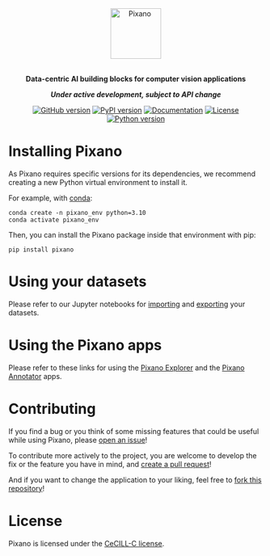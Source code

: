 <div align="center">

<img src="https://raw.githubusercontent.com/pixano/pixano/main/docs/assets/pixano_wide.png" alt="Pixano" height="100"/>

<br/>
<br/>

**Data-centric AI building blocks for computer vision applications**

***Under active development, subject to API change***

[![GitHub version](https://img.shields.io/github/v/release/pixano/pixano?label=release&logo=github)](https://github.com/pixano/pixano/releases)
[![PyPI version](https://img.shields.io/pypi/v/pixano?color=blue&label=release&logo=pypi&logoColor=white)](https://pypi.org/project/pixano/)
[![Documentation](https://img.shields.io/website/https/pixano.github.io?up_message=online&up_color=green&down_message=offline&down_color=orange&label=docs)](https://pixano.github.io)
[![License](https://img.shields.io/badge/license-CeCILL--C-green.svg)](LICENSE)
[![Python version](https://img.shields.io/pypi/pyversions/pixano?color=important&logo=python&logoColor=white)](https://www.python.org/downloads/)

</div>


# Installing Pixano

As Pixano requires specific versions for its dependencies, we recommend creating a new Python virtual environment to install it.

For example, with <a href="https://conda.io/projects/conda/en/latest/user-guide/install/index.html" target="_blank">conda</a>:

```shell
conda create -n pixano_env python=3.10
conda activate pixano_env
```

Then, you can install the Pixano package inside that environment with pip:

```shell
pip install pixano
```

# Using your datasets

Please refer to our Jupyter notebooks for <a href="https://github.com/pixano/pixano/blob/main/notebooks/datasets/import_dataset.ipynb" target="_blank">importing</a> and <a href="https://github.com/pixano/pixano/blob/main/notebooks/datasets/export_dataset.ipynb" target="_blank">exporting</a> your datasets.

# Using the Pixano apps

Please refer to these links for using the <a href="https://github.com/pixano/pixano/tree/main/pixano/apps/explorer/README.md" target="_blank">Pixano Explorer</a> and the <a href="https://github.com/pixano/pixano/tree/main/pixano/apps/annotator/README.md" target="_blank">Pixano Annotator</a> apps.

# Contributing

If you find a bug or you think of some missing features that could be useful while using Pixano, please [open an issue](https://github.com/pixano/pixano/issues)!

To contribute more actively to the project, you are welcome to develop the fix or the feature you have in mind, and [create a pull request](https://github.com/pixano/pixano/pulls)!

And if you want to change the application to your liking, feel free to [fork this repository](https://github.com/pixano/pixano/fork)!


# License

Pixano is licensed under the [CeCILL-C license](LICENSE).
